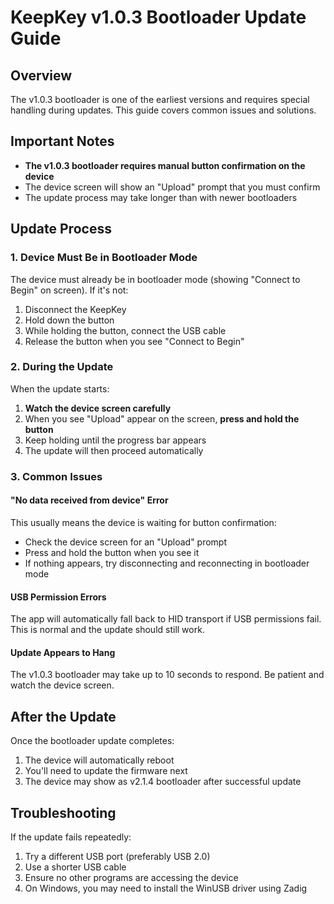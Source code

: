 # KeepKey v1.0.3 Bootloader Update Guide

## Overview
The v1.0.3 bootloader is one of the earliest versions and requires special handling during updates. This guide covers common issues and solutions.

## Important Notes
- **The v1.0.3 bootloader requires manual button confirmation on the device**
- The device screen will show an "Upload" prompt that you must confirm
- The update process may take longer than with newer bootloaders

## Update Process

### 1. Device Must Be in Bootloader Mode
The device must already be in bootloader mode (showing "Connect to Begin" on screen). If it's not:
1. Disconnect the KeepKey
2. Hold down the button
3. While holding the button, connect the USB cable
4. Release the button when you see "Connect to Begin"

### 2. During the Update
When the update starts:
1. **Watch the device screen carefully**
2. When you see "Upload" appear on the screen, **press and hold the button**
3. Keep holding until the progress bar appears
4. The update will then proceed automatically

### 3. Common Issues

#### "No data received from device" Error
This usually means the device is waiting for button confirmation:
- Check the device screen for an "Upload" prompt
- Press and hold the button when you see it
- If nothing appears, try disconnecting and reconnecting in bootloader mode

#### USB Permission Errors
The app will automatically fall back to HID transport if USB permissions fail. This is normal and the update should still work.

#### Update Appears to Hang
The v1.0.3 bootloader may take up to 10 seconds to respond. Be patient and watch the device screen.

## After the Update
Once the bootloader update completes:
1. The device will automatically reboot
2. You'll need to update the firmware next
3. The device may show as v2.1.4 bootloader after successful update

## Troubleshooting
If the update fails repeatedly:
1. Try a different USB port (preferably USB 2.0)
2. Use a shorter USB cable
3. Ensure no other programs are accessing the device
4. On Windows, you may need to install the WinUSB driver using Zadig 